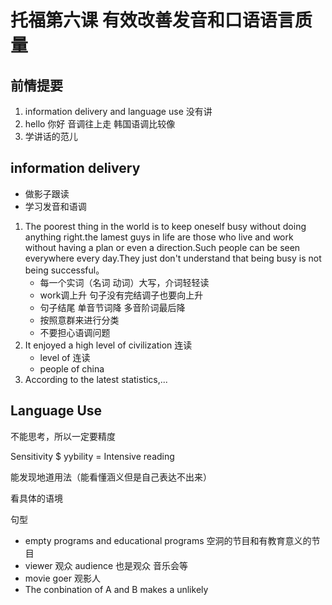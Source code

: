# 托福第六课 有效改善发音和口语语言质量

## 前情提要
1. information delivery and language use 没有讲
2. hello 你好 音调往上走 韩国语调比较像
3. 学讲话的范儿   

## information delivery
- 做影子跟读
- 学习发音和语调
1. The poorest thing in the world is to keep oneself busy without doing anything right.the lamest guys in life are those who live and work without having a plan or even a direction.Such people can be seen everywhere every day.They just don't understand that being busy is not being successful。
   - 每一个实词（名词 动词）大写，介词轻轻读
   - work调上升 句子没有完结调子也要向上升
   - 句子结尾 单音节词降 多音阶词最后降 
   - 按照意群来进行分类
   - 不要担心语调问题
2. It enjoyed a high level of civilization 连读
   - level of 连读
   - people of china
3. According to the latest statistics,...

## Language Use
不能思考，所以一定要精度

Sensitivity $ yybility = Intensive reading 

能发现地道用法（能看懂涵义但是自己表达不出来）

看具体的语境

句型


- empty programs and educational programs 空洞的节目和有教育意义的节目
- viewer 观众 audience 也是观众 音乐会等
- movie goer 观影人
- The conbination of  A and B makes a unlikely

